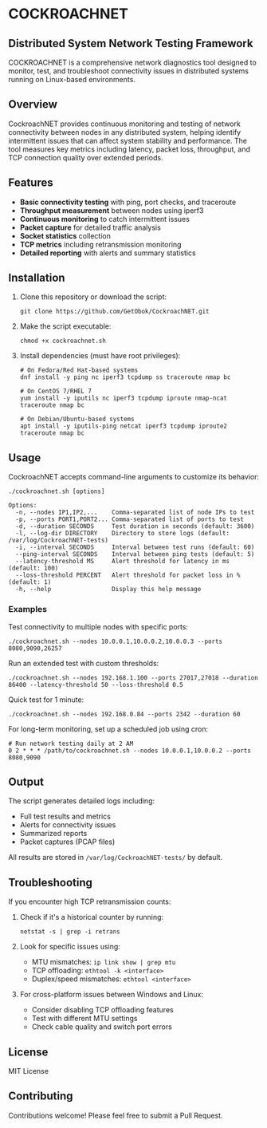 # COCKROACHNET

## Distributed System Network Testing Framework

COCKROACHNET is a comprehensive network diagnostics tool designed to monitor, test, and troubleshoot connectivity issues in distributed systems running on Linux-based environments.

## Overview

CockroachNET provides continuous monitoring and testing of network connectivity between nodes in any distributed system, helping identify intermittent issues that can affect system stability and performance. The tool measures key metrics including latency, packet loss, throughput, and TCP connection quality over extended periods.

## Features

- **Basic connectivity testing** with ping, port checks, and traceroute
- **Throughput measurement** between nodes using iperf3
- **Continuous monitoring** to catch intermittent issues
- **Packet capture** for detailed traffic analysis
- **Socket statistics** collection
- **TCP metrics** including retransmission monitoring
- **Detailed reporting** with alerts and summary statistics

## Installation

1. Clone this repository or download the script:
   ```
   git clone https://github.com/GetObok/CockroachNET.git
   ```

2. Make the script executable:
   ```
   chmod +x cockroachnet.sh
   ```

3. Install dependencies (must have root privileges):
   ```
   # On Fedora/Red Hat-based systems
   dnf install -y ping nc iperf3 tcpdump ss traceroute nmap bc
   
   # On CentOS 7/RHEL 7
   yum install -y iputils nc iperf3 tcpdump iproute nmap-ncat traceroute nmap bc
   
   # On Debian/Ubuntu-based systems
   apt install -y iputils-ping netcat iperf3 tcpdump iproute2 traceroute nmap bc
   ```

## Usage

CockroachNET accepts command-line arguments to customize its behavior:

```
./cockroachnet.sh [options]

Options:
  -n, --nodes IP1,IP2,...    Comma-separated list of node IPs to test
  -p, --ports PORT1,PORT2... Comma-separated list of ports to test
  -d, --duration SECONDS     Test duration in seconds (default: 3600)
  -l, --log-dir DIRECTORY    Directory to store logs (default: /var/log/CockroachNET-tests)
  -i, --interval SECONDS     Interval between test runs (default: 60)
  --ping-interval SECONDS    Interval between ping tests (default: 5)
  --latency-threshold MS     Alert threshold for latency in ms (default: 100)
  --loss-threshold PERCENT   Alert threshold for packet loss in % (default: 1)
  -h, --help                 Display this help message
```

### Examples

Test connectivity to multiple nodes with specific ports:
```
./cockroachnet.sh --nodes 10.0.0.1,10.0.0.2,10.0.0.3 --ports 8080,9090,26257
```

Run an extended test with custom thresholds:
```
./cockroachnet.sh --nodes 192.168.1.100 --ports 27017,27018 --duration 86400 --latency-threshold 50 --loss-threshold 0.5
```

Quick test for 1 minute:
```
./cockroachnet.sh --nodes 192.168.0.84 --ports 2342 --duration 60
```

For long-term monitoring, set up a scheduled job using cron:
```
# Run network testing daily at 2 AM
0 2 * * * /path/to/cockroachnet.sh --nodes 10.0.0.1,10.0.0.2 --ports 8080,9090
```

## Output

The script generates detailed logs including:
- Full test results and metrics
- Alerts for connectivity issues
- Summarized reports
- Packet captures (PCAP files)

All results are stored in `/var/log/CockroachNET-tests/` by default.

## Troubleshooting

If you encounter high TCP retransmission counts:

1. Check if it's a historical counter by running:
   ```
   netstat -s | grep -i retrans
   ```
   
2. Look for specific issues using:
   - MTU mismatches: `ip link show | grep mtu`
   - TCP offloading: `ethtool -k <interface>`
   - Duplex/speed mismatches: `ethtool <interface>`

3. For cross-platform issues between Windows and Linux:
   - Consider disabling TCP offloading features
   - Test with different MTU settings
   - Check cable quality and switch port errors

## License

MIT License

## Contributing

Contributions welcome! Please feel free to submit a Pull Request.